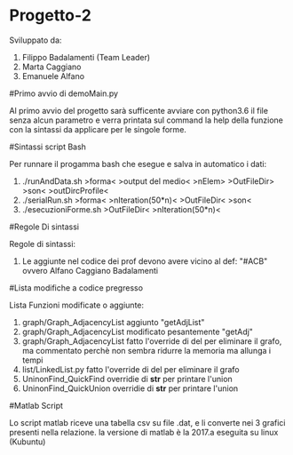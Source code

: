 # Progetto-2
Sviluppato da:
1) Filippo Badalamenti (Team Leader)
2) Marta Caggiano
3) Emanuele Alfano

#Primo avvio di demoMain.py

Al primo avvio del progetto sarà sufficente avviare con python3.6 il file senza alcun parametro e verra printata sul command la help della funzione con la sintassi da applicare per le singole forme.

#Sintassi script Bash

Per runnare il progamma bash che esegue e salva in automatico i dati:

1) ./runAndData.sh >forma< >output del medio< >nElem> >OutFileDir> >son< >outDircProfile< 
2) ./serialRun.sh >forma<  >nIteration(50*n)<  >OutFileDir<  >son< 
3) ./esecuzioniForme.sh >OutFileDir< >nIteration(50*n)<

#Regole Di sintassi

Regole di sintassi:
1) Le aggiunte nel codice dei prof devono avere vicino al def:
"#ACB" ovvero Alfano Caggiano Badalamenti

#Lista modifiche a codice pregresso

Lista Funzioni modificate o aggiunte:
1) graph/Graph_AdjacencyList aggiunto "getAdjList"
2) graph/Graph_AdjacencyList modificato pesantemente "getAdj"
3) graph/Graph_AdjacencyList fatto l'override di del per eliminare il grafo, ma commentato perchè non sembra ridurre la memoria ma allunga i tempi
4) list/LinkedList.py fatto l'override di del per eliminare il grafo
5) UninonFind_QuickFind overridie di __str__ per printare l'union
6) UninonFind_QuickUnion overridie di __str__ per printare l'union

#Matlab Script

Lo script matlab riceve una tabella csv su file .dat, e li converte nei 3 grafici presenti nella relazione.
la versione di matlab è la 2017.a eseguita su linux (Kubuntu)